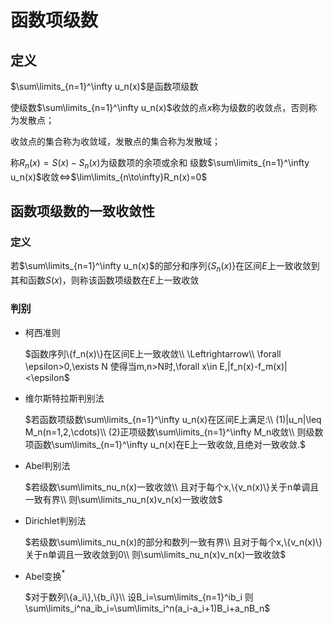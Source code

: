 # 函数项级数

## 定义

$\sum\limits_{n=1}^\infty u_n(x)$是函数项级数

使级数$\sum\limits_{n=1}^\infty u_n(x)$收敛的点$x$称为级数的收敛点，否则称为发散点；

收敛点的集合称为收敛域，发散点的集合称为发散域；

称$R_n(x)=S(x)-S_n(x)$为级数项的余项或余和
级数$\sum\limits_{n=1}^\infty u_n(x)$收敛$\Leftrightarrow$$\lim\limits_{n\to\infty}R_n(x)=0$

## 函数项级数的一致收敛性

### 定义

若$\sum\limits_{n=1}^\infty u_n(x)$的部分和序列$\{S_n(x)\}$在区间$E$上一致收敛到其和函数$S(x)$，则称该函数项级数在$E$上一致收敛

### 判别

- 柯西准则

  $函数序列\{f_n(x)\}在区间E上一致收敛\\
  \Leftrightarrow\\
  \forall \epsilon>0,\exists N 使得当m,n>N时,\forall x\in E,|f_n(x)-f_m(x)|<\epsilon$

- 维尔斯特拉斯判别法

  $若函数项级数\sum\limits_{n=1}^\infty u_n(x)在区间E上满足:\\
  (1)|u_n|\leq M_n(n=1,2,\cdots)\\
  (2)正项级数\sum\limits_{n=1}^\infty M_n收敛\\
  则级数项函数\sum\limits_{n=1}^\infty u_n(x)在E上一致收敛,且绝对一致收敛.$

- Abel判别法

  $若级数\sum\limits_nu_n(x)一致收敛\\
  且对于每个x,\{v_n(x)\}关于n单调且一致有界\\
  则\sum\limits_nu_n(x)v_n(x)一致收敛$

- Dirichlet判别法

   $若级数\sum\limits_nu_n(x)的部分和数列一致有界\\
  且对于每个x,\{v_n(x)\}关于n单调且一致收敛到0\\
  则\sum\limits_nu_n(x)v_n(x)一致收敛$

- Abel变换$^*$

  $对于数列\{a_i\},\{b_i\}\\
  设B_i=\sum\limits_{n=1}^ib_i
  则\sum\limits_i^na_ib_i=\sum\limits_i^n(a_i-a_i+1)B_i+a_nB_n$

